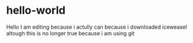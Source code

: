 # hello-world
Hello I am editing because i actully can because i downloaded iceweasel altough
this is no longer true because i am using git
